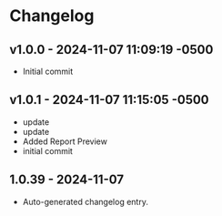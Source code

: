 # Changelog


## v1.0.0 - 2024-11-07 11:09:19 -0500
- Initial commit

## v1.0.1 - 2024-11-07 11:15:05 -0500
- update
- update
- Added Report Preview
- initial commit

## 1.0.39 - 2024-11-07
- Auto-generated changelog entry.
